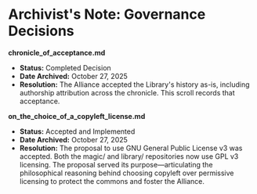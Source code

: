 # Archivist's Note: Governance Decisions

**chronicle_of_acceptance.md**
- **Status:** Completed Decision
- **Date Archived:** October 27, 2025
- **Resolution:** The Alliance accepted the Library's history as-is, including authorship attribution across the chronicle. This scroll records that acceptance.

**on_the_choice_of_a_copyleft_license.md**
- **Status:** Accepted and Implemented
- **Date Archived:** October 27, 2025
- **Resolution:** The proposal to use GNU General Public License v3 was accepted. Both the magic/ and library/ repositories now use GPL v3 licensing. The proposal served its purpose—articulating the philosophical reasoning behind choosing copyleft over permissive licensing to protect the commons and foster the Alliance.

